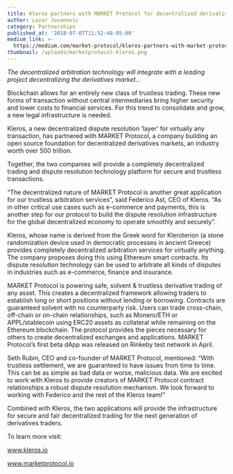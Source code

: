 ```yaml
---
title: Kleros partners with MARKET Protocol for decentralized derivatives trading
author: Lazar Jovanovic
category: Partnerships
published_at: '2018-07-07T11:52:48-05:00'
medium_link: >-
  https://medium.com/market-protocol/kleros-partners-with-market-protocol-for-decentralized-derivatives-trading-6c9d0eb84d3
thumbnail: /uploads/marketprotocol-kleros.png
---
```

_The decentralized arbitration technology will integrate with a leading project decentralizing the derivatives market…_

Blockchain allows for an entirely new class of trustless trading. These new forms of transaction without central intermediaries bring higher security and lower costs to financial services. For this trend to consolidate and grow, a new legal infrastructure is needed.

Kleros, a new decentralized dispute resolution ‘layer’ for virtually any transaction, has partnered with MARKET Protocol, a company building an open source foundation for decentralized derivatives markets, an industry worth over 500 trillion.

Together, the two companies will provide a completely decentralized trading and dispute resolution technology platform for secure and trustless transactions.

“The decentralized nature of MARKET Protocol is another great application for our trustless arbitration services”, said Federico Ast, CEO of Kleros. “As in other critical use cases such as e-commerce and payments, this is another step for our protocol to build the dispute resolution infrastructure for the global decentralized economy to operate smoothly and securely”.

Kleros, whose name is derived from the Greek word for Kleroterion (a stone randomization device used in democratic processes in ancient Greece) provides completely decentralized arbitration services for virtually anything. The company proposes doing this using Ethereum smart contracts. Its dispute resolution technology can be used to arbitrate all kinds of disputes in industries such as e-commerce, finance and insurance.

MARKET Protocol is powering safe, solvent & trustless derivative trading of any asset. This creates a decentralized framework allowing traders to establish long or short positions without lending or borrowing. Contracts are guaranteed solvent with no counterparty risk. Users can trade cross-chain, off-chain or on-chain relationships, such as Monero/ETH or APPL/stablecoin using ERC20 assets as collateral while remaining on the Ethereum blockchain. The protocol provides the pieces necessary for others to create decentralized exchanges and applications. MARKET Protocol’s first beta dApp was released on Rinkeby test network in April.

Seth Rubin, CEO and co-founder of MARKET Protocol, mentioned: “With trustless settlement, we are guaranteed to have issues from time to time. This can be as simple as bad data or worse, malicious data. We are excited to work with Kleros to provide creators of MARKET Protocol contract relationships a robust dispute resolution mechanism. We look forward to working with Federico and the rest of the Kleros team!”

Combined with Kleros, the two applications will provide the infrastructure for secure and fair decentralized trading for the next generation of derivatives traders.

To learn more visit:

www.kleros.io

www.marketprotocol.io
